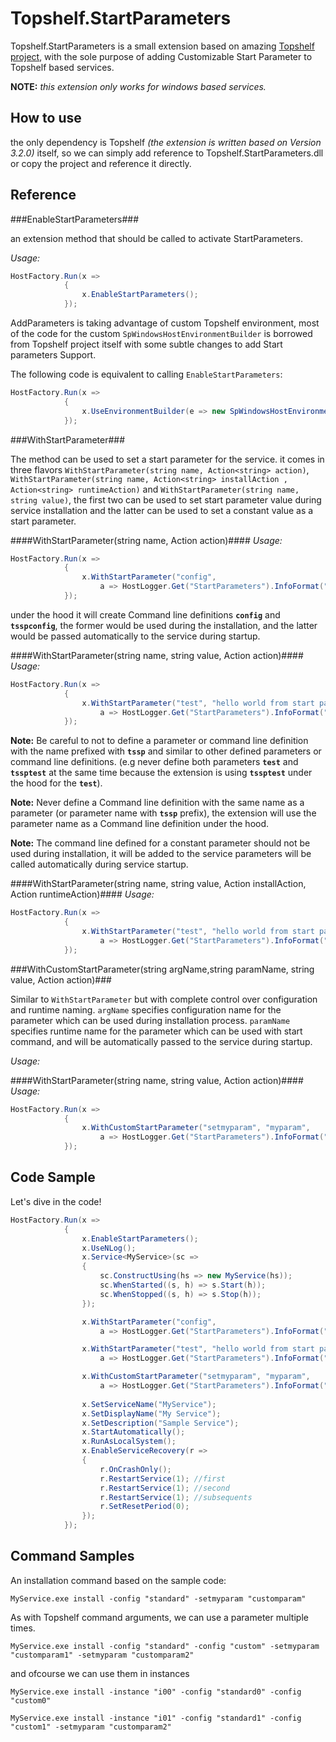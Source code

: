 Topshelf.StartParameters
===================

Topshelf.StartParameters is a small extension based on amazing [Topshelf project](http://topshelf-project.com/), with the sole purpose of adding Customizable Start Parameter to Topshelf based services.

**NOTE:** *this extension only works for windows based services.*

How to use
-------------
the only dependency is Topshelf *(the extension is written based on Version 3.2.0)* itself, so we can simply add reference to Topshelf.StartParameters.dll or copy the project and reference it directly.

Reference
------------

###EnableStartParameters###

an extension method that should be called to activate StartParameters.

*Usage:*
```c#
HostFactory.Run(x =>
            {
                x.EnableStartParameters();
            });
```

AddParameters is taking advantage of custom Topshelf environment, most of the code for the custom `SpWindowsHostEnvironmentBuilder` is borrowed from Topshelf project itself with some subtle changes to add Start parameters Support.

The following code is equivalent to calling `EnableStartParameters`:

```c#
HostFactory.Run(x =>
            {
                x.UseEnvironmentBuilder(e => new SpWindowsHostEnvironmentBuilder(e));
            });
```
  
###WithStartParameter###

The method can be used to set a start parameter for the service. it comes in three flavors `WithStartParameter(string name, Action<string> action)`, `WithStartParameter(string name, Action<string> installAction , Action<string> runtimeAction)` and `WithStartParameter(string name, string value)`, the first two can be used to set start parameter value during service installation and the latter can be used to set a constant value as a start parameter.

####WithStartParameter(string name, Action<string> action)####
*Usage:*

```c#
HostFactory.Run(x =>
            {
                x.WithStartParameter("config",
                    a => HostLogger.Get("StartParameters").InfoFormat("parameter: {0}, value: {1}", "config", a));
            });
```

under the hood it will create  Command line definitions **`config`** and **`tsspconfig`**, the former would be used during the installation, and the latter would be passed automatically to the service during startup.

####WithStartParameter(string name, string value, Action<string> action)####
*Usage:*

```c#
HostFactory.Run(x =>
            {
                x.WithStartParameter("test", "hello world from start parameter!",
                    a => HostLogger.Get("StartParameters").InfoFormat("constant parameter: {0}, value: {1}", "test", a));
            });
```

**Note:** Be careful to not to define a parameter or command line definition with the name prefixed with **`tssp`** and similar to other defined parameters or command line definitions. (e.g never define both parameters **`test`** and **`tssptest`** at the same time because the extension is using **`tssptest`** under the hood for the **`test`**).

**Note:** Never define a Command line definition with the same name as a parameter (or parameter name with **`tssp`** prefix), the extension will use the parameter name as a Command line definition under the hood.

**Note:** The command line defined for a constant parameter should not be used during installation, it will be added to the service parameters will be called automatically during service startup.

####WithStartParameter(string name, string value, Action<string> installAction, Action<string> runtimeAction)####
*Usage:*

```c#
HostFactory.Run(x =>
            {
                x.WithStartParameter("test", "hello world from start parameter!",
                    a => HostLogger.Get("StartParameters").InfoFormat("constant parameter: {0}, value: {1}", "test", a));
            });
```

###WithCustomStartParameter(string argName,string paramName, string value, Action<string> action)###

Similar to  `WithStartParameter` but with complete control over configuration and runtime naming.
`argName` specifies configuration name for the parameter which can be used during installation process.
`paramName` specifies runtime name for the parameter which can be used with start command, and will be automatically passed to the service during startup.

*Usage:*

####WithStartParameter(string name, string value, Action<string> action)####
*Usage:*

```c#
HostFactory.Run(x =>
            {
                x.WithCustomStartParameter("setmyparam", "myparam",
                    a => HostLogger.Get("StartParameters").InfoFormat("custom parameter: {0}, value: {1}", "myparam", a));
            });
```

Code Sample
---------------

Let's dive in the code!

```c#
HostFactory.Run(x =>
            {
                x.EnableStartParameters();
                x.UseNLog();
                x.Service<MyService>(sc =>
                {
                    sc.ConstructUsing(hs => new MyService(hs));
                    sc.WhenStarted((s, h) => s.Start(h));
                    sc.WhenStopped((s, h) => s.Stop(h));
                });

                x.WithStartParameter("config",
                    a => HostLogger.Get("StartParameters").InfoFormat("parameter: {0}, value: {1}", "config", a));

                x.WithStartParameter("test", "hello world from start parameter!",
                    a => HostLogger.Get("StartParameters").InfoFormat("constant parameter: {0}, value: {1}", "test", a));

                x.WithCustomStartParameter("setmyparam", "myparam",
                    a => HostLogger.Get("StartParameters").InfoFormat("custom parameter: {0}, value: {1}", "myparam", a));
                    
                x.SetServiceName("MyService");
                x.SetDisplayName("My Service");
                x.SetDescription("Sample Service");
                x.StartAutomatically();
                x.RunAsLocalSystem();
                x.EnableServiceRecovery(r =>
                {
                    r.OnCrashOnly();
                    r.RestartService(1); //first
                    r.RestartService(1); //second
                    r.RestartService(1); //subsequents
                    r.SetResetPeriod(0);
                });
            });

```

Command Samples
---------------

An installation command based on the sample code:

    MyService.exe install -config "standard" -setmyparam "customparam"

As with Topshelf command arguments, we can use a parameter multiple times.

    MyService.exe install -config "standard" -config "custom" -setmyparam "customparam1" -setmyparam "customparam2"
    
and ofcourse we can use them in instances

    MyService.exe install -instance "i00" -config "standard0" -config "custom0"
    
    MyService.exe install -instance "i01" -config "standard1" -config "custom1" -setmyparam "customparam2"